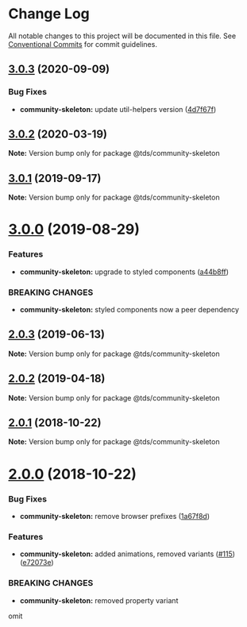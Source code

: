 # Change Log

All notable changes to this project will be documented in this file.
See [Conventional Commits](https://conventionalcommits.org) for commit guidelines.

## [3.0.3](https://github.com/telus/tds-community/compare/@tds/community-skeleton@3.0.2...@tds/community-skeleton@3.0.3) (2020-09-09)


### Bug Fixes

* **community-skeleton:** update util-helpers version ([4d7f67f](https://github.com/telus/tds-community/commit/4d7f67ff65561b0972bd53259c450e8198611697))





## [3.0.2](https://github.com/telus/tds-community/compare/@tds/community-skeleton@3.0.1...@tds/community-skeleton@3.0.2) (2020-03-19)

**Note:** Version bump only for package @tds/community-skeleton





## [3.0.1](https://github.com/telus/tds-community/compare/@tds/community-skeleton@3.0.0...@tds/community-skeleton@3.0.1) (2019-09-17)

**Note:** Version bump only for package @tds/community-skeleton





# [3.0.0](https://github.com/telus/tds-community/compare/@tds/community-skeleton@2.0.3...@tds/community-skeleton@3.0.0) (2019-08-29)


### Features

* **community-skeleton:** upgrade to styled components ([a44b8ff](https://github.com/telus/tds-community/commit/a44b8ff))


### BREAKING CHANGES

* **community-skeleton:** styled components now a peer dependency





## [2.0.3](https://github.com/telus/tds-community/compare/@tds/community-skeleton@2.0.2...@tds/community-skeleton@2.0.3) (2019-06-13)

**Note:** Version bump only for package @tds/community-skeleton





## [2.0.2](https://github.com/telus/tds-community/compare/@tds/community-skeleton@2.0.1...@tds/community-skeleton@2.0.2) (2019-04-18)

**Note:** Version bump only for package @tds/community-skeleton





<a name="2.0.1"></a>
## [2.0.1](https://github.com/telus/tds-community/compare/@tds/community-skeleton@2.0.0...@tds/community-skeleton@2.0.1) (2018-10-22)




**Note:** Version bump only for package @tds/community-skeleton

<a name="2.0.0"></a>
# [2.0.0](https://github.com/telus/tds-community/compare/@tds/community-skeleton@1.0.0...@tds/community-skeleton@2.0.0) (2018-10-22)


### Bug Fixes

* **community-skeleton:** remove browser prefixes ([1a67f8d](https://github.com/telus/tds-community/commit/1a67f8d))


### Features

* **community-skeleton:** added animations, removed variants ([#115](https://github.com/telus/tds-community/issues/115)) ([e72073e](https://github.com/telus/tds-community/commit/e72073e))


### BREAKING CHANGES

* **community-skeleton:** removed property variant

omit
